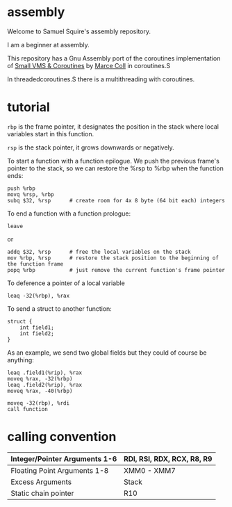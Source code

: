 # assembly

Welcome to Samuel Squire's assembly repository.

I am a beginner at assembly.

This repository has a Gnu Assembly port of the coroutines implementation of [Small VMS & Coroutines](https://blog.dziban.net/coroutines/) by [Marce Coll](https://github.com/MarceColl) in coroutines.S

In threadedcoroutines.S there is a multithreading with coroutines.

# tutorial

`rbp` is the frame pointer, it designates the position in the stack where local variables start in this function.

`rsp` is the stack pointer, it grows downwards or negatively.

To start a function with a function epilogue. We push the previous frame's pointer to the stack, so we can restore the %rsp to %rbp when the function ends:

```
push %rbp
movq %rsp, %rbp	
subq $32, %rsp 		# create room for 4x 8 byte (64 bit each) integers
```

To end a function with a function prologue:

```
leave
```

or 

```
addq $32, %rsp		# free the local variables on the stack
mov %rbp, %rsp		# restore the stack position to the beginning of the function frame 
popq %rbp			# just remove the current function's frame pointer

```

To deference a pointer of a local variable

```
leaq -32(%rbp), %rax
```

To send a struct to another function:

```
struct {
	int field1;
	int field2;
}
```

As an example, we send two global fields but they could of course be anything:

```
leaq .field1(%rip), %rax
moveq %rax, -32(%rbp)
leaq .field2(%rip), %rax
moveq %rax, -40(%rbp)

moveq -32(rbp), %rdi
call function
```



# calling convention

| Integer/Pointer Arguments 1-6 | RDI, RSI, RDX, RCX, R8, R9 |
| ----------------------------- | -------------------------- |
| Floating Point Arguments 1-8  | XMM0 - XMM7                |
| Excess Arguments              | Stack                      |
| Static chain pointer          | R10                        |

